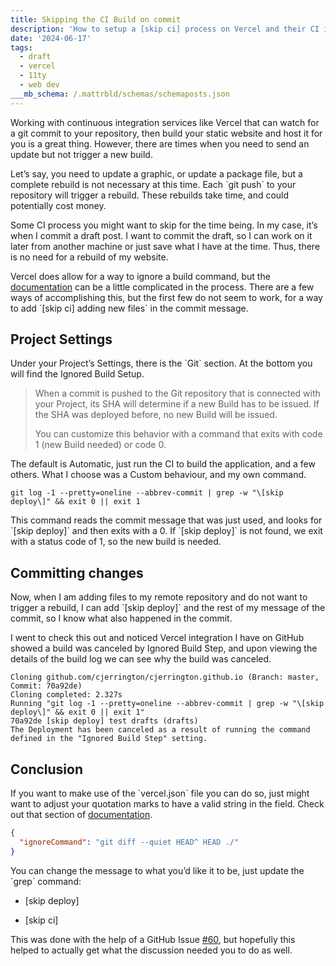 ```yaml
---
title: Skipping the CI Build on commit
description: 'How to setup a [skip ci] process on Vercel and their CI integration'
date: '2024-06-17'
tags:
  - draft
  - vercel
  - 11ty
  - web dev
___mb_schema: /.mattrbld/schemas/schemaposts.json
---
```

Working with continuous integration services like Vercel that can watch for a git commit to your repository, then build your static website and host it for you is a great thing. However, there are times when you need to send an update but not trigger a new build.

Let’s say, you need to update a graphic, or update a package file, but a complete rebuild is not necessary at this time. Each \`git push\` to your repository will trigger a rebuild. These rebuilds take time, and could potentially cost money.

Some CI process you might want to skip for the time being. In my case, it’s when I commit a draft post. I want to commit the draft, so I can work on it later from another machine or just save what I have at the time. Thus, there is no need for a rebuild of my website.

Vercel does allow for a way to ignore a build command, but the [documentation](https://vercel.com/docs/projects/overview#ignored-build-step) can be a little complicated in the process. There are a few ways of accomplishing this, but the first few do not seem to work, for a way to add \`\[skip ci\] adding new files\` in the commit message.

## Project Settings

Under your Project’s Settings, there is the \`Git\` section. At the bottom you will find the Ignored Build Setup.

> When a commit is pushed to the Git repository that is connected with your Project, its SHA will determine if a new Build has to be issued. If the SHA was deployed before, no new Build will be issued.
> 
> You can customize this behavior with a command that exits with code 1 (new Build needed) or code 0.

The default is Automatic, just run the CI to build the application, and a few others. What I choose was a Custom behaviour, and my own command.

```shell
git log -1 --pretty=oneline --abbrev-commit | grep -w "\[skip deploy\]" && exit 0 || exit 1
```

This command reads the commit message that was just used, and looks for \`\[skip deploy\]\` and then exits with a 0. If \`\[skip deploy\]\` is not found, we exit with a status code of 1, so the new build is needed.

## Committing changes

Now, when I am adding files to my remote repository and do not want to trigger a rebuild, I can add \`\[skip deploy\]\` and the rest of my message of the commit, so I know what also happened in the commit.

I went to check this out and noticed Vercel integration I have on GitHub showed a build was canceled by Ignored Build Step, and upon viewing the details of the build log we can see why the build was canceled.

```shell
Cloning github.com/cjerrington/cjerrington.github.io (Branch: master, Commit: 70a92de)
Cloning completed: 2.327s
Running "git log -1 --pretty=oneline --abbrev-commit | grep -w "\[skip deploy\]" && exit 0 || exit 1"
70a92de [skip deploy] test drafts (drafts)
The Deployment has been canceled as a result of running the command defined in the "Ignored Build Step" setting.
```

## Conclusion

If you want to make use of the \`vercel.json\` file you can do so, just might want to adjust your quotation marks to have a valid string in the field. Check out that section of [documentation](https://vercel.com/docs/projects/project-configuration#ignorecommand).

```json
{
  "ignoreCommand": "git diff --quiet HEAD^ HEAD ./"
}
```

You can change the message to what you’d like it to be, just update the \`grep\` command:

-   \[skip deploy\]
    
-   \[skip ci\]
    

This was done with the help of a GitHub Issue [#60](https://github.com/orgs/vercel/discussions/60#discussioncomment-114386), but hopefully this helped to actually get what the discussion needed you to do as well.

